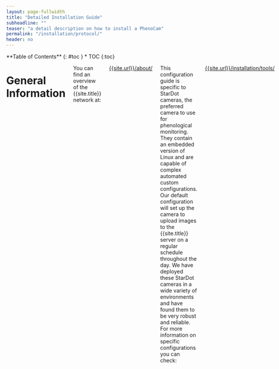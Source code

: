 ```yaml
---
layout: page-fullwidth
title: "Detailed Installation Guide"
subheadline: ""
teaser: "a detail description on how to install a PhenoCam"
permalink: "/installation/protocol/"
header: no
---
```

<div class="row">
<div class="medium-4 medium-push-8 columns" markdown="1">
<div class="panel radius" markdown="1">
**Table of Contents**
{: #toc }
*  TOC
{:toc}
</div>
</div><!-- /.medium-4.columns -->

<div class="medium-8 medium-pull-4 columns" markdown="1">

# General Information
You can find an overview of the {{site.title}} network at:

[{{site.url}}/about/]({{site.url}}/about/)

This configuration guide is specific to StarDot cameras, the preferred camera to use for phenological monitoring.  They contain an embedded version of Linux and are capable of complex automated custom configurations. Our default configuration will set up the camera to upload images to the {{site.title}} server on a regular schedule throughout the day.  We have deployed these StarDot cameras in a wide variety of environments and have found them to be very robust and reliable.  For more information on specific configurations you can check:

[{{site.url}}/installation/tools/]({{site.url}}/installation/tools/)

We highly recommend configuring the camera in a lab with stable power and network connections before deployment.  Once the camera is configured, testing with the network equipment which will be installed in the field (while still in the lab) is also recommended.

The manuals for StarDot cameras are available here:

[http://www.stardot.com/manuals](http://www.stardot.com/manuals)

The manual is quite detailed and has lots of additional information on camera configuration.

# Camera configuration, network & power connections

## Supplying Power and Network Connections to the Camera

In the figure to the right a typical lab setup for configuring a camera is shown.  We typically use a small network hub connected to the local network so that we can have the camera and another computer connected to the same network.  The camera has a power light indicator on the front and it should be lit.  The Ethernet connector on the back of the camera also has a light which indicates whether the Ethernet port link has been established.  The camera by default is configured to get its network address from a DHCP server so the network hub should be connected to a network with a DHCP server 

### Power-over-Ethernet (POE)

If your site has AC line power, then we will have provided you with a POE (power-over-ethernet) injector (illustrated in the photo on the right), which plugs into the wall and which allows power to the camera to be sent over the standard ethernet (cat 5, 5e, 6) cable which we have sent you. One end of the ethernet cable goes to the surge protector, the other to the “data & power out” socket on the POE injector. Then connect one end of a short Ethernet cable to the “data in” socket on the POE injector, and the other to your network hub. Then plug the POE injector into an electrical outlet.

### Combination Ethernet/Power Cable

If your site uses DC power (solar, generator, etc.), then we will have provided you with a special combination Ethernet/power cable (the white cable in the picture above). This eliminates the need for a separate power cable to the camera. The end with the male power jack goes to the camera (plug the power jack into the socket on the back of the camera, and plug the ethernet connector into to the surge protector, and then a short cable from the surge protector to the camera). The end with the female power jack has a male jack with two terminals (marked + and -) attached. Run a wire from this jack to your battery bank (the red and black wires in the picture on the right). Before connecting power, however, plug the Ethernet connector into your network hub, as the camera requires an Ethernet connection when it is powered up. Note that when you use the combination Ethernet/power cable, or a separate 12 V DC power cable, it is still possible for lightning damage to occur to the camera even when you use an Ethernet surge protector. This is why we recommend powering the camera via POE if possible.  When testing in the lab, you can use a 12V power supply, a battery, or for configuration purposes a POE injector as described above.  Or simply use the separate power adapter that came with your camera.

## Finding the camera on your network and viewing live images
Once your camera is powered on and connected to the network you will need to find your camera’s network IP address.  To do this you will use another computer connected to the same LAN as the camera.  First verify that the computer you are using was able to connect to the network and get an IP via DHCP.  If this is not the case, you may need to get help from the local network admin with your setup. 

The easiest way to find the camera’s IP address is to install StarDot Tools from the CD included with the camera (Windows only, sorry).  Run the program and click "refresh".  The camera should be detected and the camera’s IP address shown (you may have to run Tools as administrator in Windows, depending on your settings). See the Troubleshooting section below if the IP address is not automatically detected.  

If you are configuring your camera with a non-Windows computer there are other things you can do to find the IP address of the camera.  From a Linux or Mac OS X terminal window you should be able to type the following command:

	arp -a

to get a list of the MAC addresses and IP’s of all the computers on the local network.  The StarDot cameras have a MAC address that starts with 00:30 so you may be able to find the camera that way.  Again, you may need help from the local network administrator for this step.

In either case, you should then be able to enter the camera’s IP address into your internet browser’s address bar and a page should load with a blue background and a live image from the camera.

Most routers are configured to hand out addresses via DHCP so the camera will usually join the LAN once plugged in.  In some cases, the local router may limit network access based on a list of MAC addresses. If this is the case you may need to add the camera’s MAC address to a list of “approved devices” for your network.  The MAC address is the same as the serial number printed on the bottom of the camera. 

## Change the camera’s default password

Once you can connect to the camera with a computer the first thing you should do is change the default password.  When using a university public IP address, we have had a camera hacked within 2-3 minutes of being connected to the network.  If you are on a local private network behind a router or firewall you are probably safe but we recommend changing the password as soon as possible.  Here are the steps:


- Point your browser at the camera’s IP address
- Click the "config" link at the bottom of the live camera image
- Log in as user "admin", password "admin”
- Go to the “Security” tab of the interface 
- Modify the “admin” password using the form.

{% include alert info="Note: If your camera is connected directly to the Internet, and can be accessed from anywhere in the world, then it is essential that the password be changed to something that is secure.  If you change the password, please note that the PhenoCam Install Tool only works with alphanumeric passwords."%}

{% include alert alert="Because of DynDNS cyberattacks that leverage security vulnerabilities (e.g. https://securityledger.com/2016/10/dhs-warns-of-mirai-malware-threat-to-cell-gateways/) in numerous internet-attached devices, we strongly encourage you to ensure that all devices (no matter how small — i.e. including but not limited to cell modems, routers, data loggers, cameras, printers, etc.) with an internet connection have been re-programmed with secure passwords and active firewall settings wherever possible, so as to minimize the likelihood of your devices becoming part of a botnet. Please re-program your camera password when the camera is not on an open network connection (i.e. when it is only on a local network connection) as infection rates are fast (~2-3 min.). If needed, you can use the 'reset' button on the back of the camera to restore all factory settings, and then re-program the password. Once the password is secure, then you can safely proceed to configuring the camera using the PIT. If you have any questions, please do not hesitate to contact us."%}

## Filling out the site survey
Before running the PhenoCam Installation Tool (PIT) you will need to have a site established with us.  Filling out the site survey provides us with some basic site-level metadata.  If you don't have answers to some of the questions you can leave them blank and send us an e-mail at a later time with this information.  The critical information (sitename, site contacts, location, etc.) is helpful for us to set up the site.  Once you have filled out the survey drop us an e-mail and we will prepare the server directories for your site.   


## Running the PhenoCam Installation Tool (PIT)
While the camera's web interface is useful for manual configuration we have developed a set of scripts which by-pass the web interface and alter many of the camera's default settings.  This includes installing custom scripts to upload images and associated metadata to our server. 

To run the PIT you will need the IP address of the camera, the admin password, and a name for you site/camera.  Before proceeding you should work with us to establish a site name and fill out the site survey. 

### Downloading the PIT
You will need to download the PhenoCam Install Tool (PIT), which you can find here:

[https://khufkens.github.io/phenocam-installation-tool/](https://khufkens.github.io/phenocam-installation-tool/
)

You will need to download (either a zipfile or tar archive of) the package and extract it to a directory/folder on your computer.  The PIT contains main two scripts: PIT.bat and PIT.sh.  If you are configuring your camera from a windows machine, you will just run PIT.bat.  On Linux or OS X you will need to run PIT.sh.  In either case you will run the script from a command shell or terminal window.


### Checking network access to our server
The PIT scripts need to connect to the PhenoCam server (xyz.xyz.xyz.xyz).  You should verify that you can connect to the server from the computer you will be doing the configuration from. If your computer can't contact our server chances are good that the camera won't be able to either. Connecting to our website with a browser should be possible.

To verify that your computer can also FTP a file to the server you can use any FTP client available on your computer. You can connect to the server using anonymous FTP, change directories to your camera's data directory (data/<sitename>/) and transfer a file. Below is a sample session using a command line FTP client from a OS X terminal window:

{% include alert info="Directory listing (the 'ls' or 'dir' FTP commands) on the server are not permitted. So some FTP clients (especially ones with a graphical user interface) like FileZilla will generate lots of errors.  You may have to look carefully to see a 'Transfer complete.' message from the server."%}

If you can connect to our server with a web browser but cannot transfer files via FTP, you are likely encountering a network firewall issue. The FTP protocol is not secure (passwords are sent in clear text over the network) so it is often blocked by a site's firewall. Within the FTP protocol there are two connection modes, ‘ACTIVE' and 'PASSIVE', available for a transfer.  Often only one (usually 'PASSIVE') or the other will be allowed to pass the firewall.  To change the connection type use the FTP command 'pass'. This command toggles between connection types so is used for both modes. The default mode may depend on the FTP client you are using.


### Running the PIT
Once you've verified that your network connection is good and that you can communicate with both the camera and our server you are ready to run the PIT script.  A detailed description of running the script is found on the GitHub page.  For convenience we summarize the procedure here.

The PIT script is run from the computer being used to configure the camera.  To run the script you will need a window in which to type commands (cmd.exe on windows or a terminal window on Linux or OS X). The basic command from a Linux or OS X terminal is:

```bash
sh ./PIT.sh IP USER PASSWORD CAMERA TIME_OFFSET TZ CRON_START CRON_END CRON_INT FTP_MODE
```

Or from a Windows cmd.exe prompt:

```
PIT.bat IP USER PASSWORD CAMERA TIME_OFFSET TZ CRON_START CRON_END CRON_INT FTP_MODE
```
{% include alert info="If you are running a post-XP Windows operating system, the telnet program, on which the PIT depends, is not available by default.  Alternatively,  you can consult [Microsoft's help pages](https://social.technet.microsoft.com/wiki/contents/articles/38433.windows-10-enabling-telnet-client.aspx) to enable the telnet command."%}

The parameters required to run the script are described below:

| Parameter | Description |
------------|-------------|
IP | IP address of the camera |
USER | user name (admin - if not set)
PASSWORD | user password (on a new StarDot NetCam this is admin, but hopefully you’ve already changed it!)
CAMERA | the name of the camera / site
TIME_OFFSET |  difference in hours from UTC of the time zone in which the camera resides (always use + or - signs to denote differences from UTC)
TZ | a text string corresponding to the local time zone (e.g. EST)
CRON_START | hour to start the scheduled image acquisitions (e.g. 4 to start collecting images at 4 in the morning)
CRON_END | hour to end the scheduled image acquisitions (e.g. 22 to end collecting images at 10 in the evening)
CRON_INT | interval in minutes at which to take pictures (e.g. 15, for every 15 minutes - default PhenoCam setting is 30)
FTP_MODE | active or passive (default = passive)

An example of the command for a test camera configuration is given below:

```bash
./PIT.sh 140.247.89.xx admin admin testcam3 -5 EST 4 22 30 passive
```

This configures the camera 'testcam3', located in the EST time zone (UTC -5) to take images every half hour between 4 and 22h.

Here’s a brief summary of what the PIT script will do:

- Sets a default DNS server for the camera
- Sets a default NTP (time) server for the camera
- Sets the image overlay strings
- Sets the default color balance 
- Installs custom scripts to upload images
- If the camera is a standard IR-enabled NetCam, the script will upload
back-to-back IR and RGB images
- The scripts will create and upload a metadata file with each image
Installs a schedule to run these scripts
- Does a one-time run of the script to upload initial images and metadata 

The PIT script is designed to handle all the configuration of the camera.  If it runs successfully, an initial upload of image files is sent to our server.

If the script runs successfully, please do not change any config settings! Changing the FTP settings in particular (or even clicking the box that says “FTP Upload”) will likely cause upload problems. The two exceptions to this recommendation are the camera focus which will still need to be adjusted manually and to configure additional upload servers.  See the deployment section on focusing your camera for more details and the custom server settings below. 

{% include alert info="Note that the scripts that are installed using the PhenoCam Install Tool will not populate the fields on the FTP tab: this is ok!"%}

It is not unusual for the script to encounter some error when run. If this is the case, try to capture the error messages and send them to us. We will be happy to work with you to get your camera properly configured.

When running the PIT you may realize that you’ve used a wrong parameter and need to run the script again.  In principal this should work fine, but the you may encounter errors when rerunning the script.  If this is the case, you can to a hard reset of the camera to factory settings and start over. On the back of the camera there should be a small opening labeled “reset”. Use a paper clip or pin to press the button inside to reset to factory settings.

{% include alert info="This resets the admin password to the default value so don’t forget to change the admin password."%}

## Custom Server Settings

To alter the default server settings and use the {{site.title}} or local servers go to the "Advanced tab" and select the "Manual Config" tab within. Find the server.txt file and click edit.

![](../../images/documentation/server_settings.png)

Edit the server settings by either entering an IP address or a server url. Data for {{site.title}} should use url: **{{site.dataurl}}**. Multiple servers are allowed by entering their respective IP or url on separate lines.

![](../../images/documentation/server_settings_edit.png)

After altering configuration files always push the "Save" button in the main "Manual Config" tab to make changes permanent between reboots of the camera.

# Camera Deployment

## Camera Housing Installation

The camera housing we typically use is a Vitek (model VT-EH10) Indoor-Outdoor Enclosure.  It will cost about $35 (the price seems to fluctuate, between $25 and $50.)  Anything similar to this should be fine.   There is a sliding mount inside the housing to which the camera attaches with a short screw. This is usually a ¼-20 screw (which is included with the housing), but some cameras have shipped recently with M6 threads (if we sent you a camera with M6 threads, we should have also included an M6 screw). The sliding mount snaps in to the rails on the bottom of the housing. Please remember to remove the camera's lens cap before installing the camera! Note that the camera should be slid forward in its housing, so the lens is almost touching the window, to minimize the potential for reflections.
 
## Camera Field Installation

Here are some basic guidelines to keep in mind during camera deployments:

- Phenology is one goal, but we'd also like good-looking pictures.
- The camera should be pointed north to minimize lens flare and shadowing. 
- The image should include a horizon, but the image should be more than 50% canopy and less than 50% sky; the ideal mix is about 20% sky, 80% canopy).
- The camera should point somewhat below the horizontal to obtain maximum canopy coverage and also spatial integration (a mounting height of 5-10 m above the canopy is generally good, but the specifics may depend on the nature of your tower, length of cables, etc.).
- Secure mounting and a stable field of view over time are essential for getting high quality data.  Be sure to mount the camera in such a way as to minimize any camera movement, in a location that is unlikely to be disturbed. Make sure that all screws and nuts are tightened, and that the housing is securely latched closed. Plug large holes in the housing with putty to prevent spiders and yellow jackets from moving in.

## Focusing the Camera

Focusing works best on a sunny day with a nearby laptop connected to the camera's configuration pages. Cameras are focused in the lab before being shipped, but during deployment you will probably want to fine-tune the focus depending on the distance from the camera to the vegetation of interest.  We recommend practicing this procedure in the lab so that you are familiar with the procedure prior to deployment.

If you want to adjust the focus, this is best accomplished while viewing the camera image on a laptop.  You will want to do this with the camera mounted on the tower so that you can verify that the field of view is as desired. The standard lens we recommend is the 6.2 mm, which is relatively easy to focus, as it has just a single focus knob. The 4-10 mm zoom lenses sold by StarDot can yield great images, but with zoom, iris, and focus, they can be much more difficult to focus. 

Here are the basic steps for adjusting the camera focus:

- On the camera's config pages, change "Resolution" to "688x480 NTSC Focus Mode" (last option in the drop-down under Image -> Processing) and hit "APPLY".
- Click on "Pop-up Live Image" in the upper right-hand corner to open a large image. In focus mode, only a fraction of the total image is displayed, but this way the refresh rate is very fast and it is quite easy to get the focus very sharp.
- Adjust the focus ring (it can be quite sensitive) so that the image is sharp. You may find it helps to focus on a specific object in the image – such as a branch. Tighten the screw on the focus ring when finished. Change the resolution back to its original value ("1296x960 QFULL*", see reference image below) and hit "APPLY".

